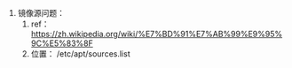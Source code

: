 1. 镜像源问题：
    1. ref：  https://zh.wikipedia.org/wiki/%E7%BD%91%E7%AB%99%E9%95%9C%E5%83%8F
    2. 位置： /etc/apt/sources.list

